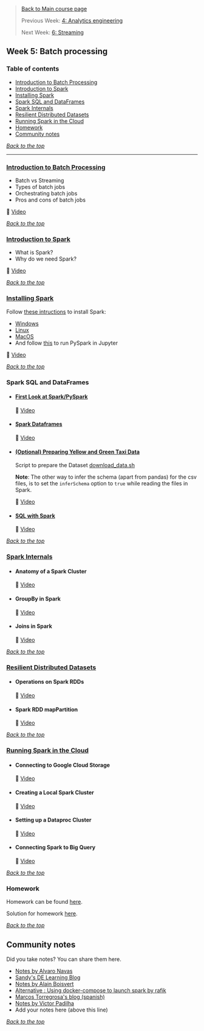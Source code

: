 >[Back to Main course page](../README.md)
>
>Previous Week: [4: Analytics engineering](../week_4_analytics_engineering/README.md)
>
>Next Week: [6: Streaming](week_6_stream_processing)


## Week 5: Batch processing 

### Table of contents
- [Introduction to Batch Processing](#introduction-to-batch-processing)
- [Introduction to Spark](#introduction-to-spark)
- [Installing Spark](#installing-spark)
- [Spark SQL and DataFrames](#spark-sql-and-dataframes)
- [Spark Internals](#spark-internals)
- [Resilient Distributed Datasets](#resilient-distributed-datasets)
- [Running Spark in the Cloud](#running-spark-in-the-cloud)
- [Homework](#homework)
- [Community notes](#community-notes)

_[Back to the top](#table-of-contents)_

---

### [Introduction to Batch Processing](intro_batch_processing.md)
- Batch vs Streaming
- Types of batch jobs
- Orchestrating batch jobs
- Pros and cons of batch jobs

 :movie_camera: [Video](https://youtu.be/dcHe5Fl3MF8?list=PL3MmuxUbc_hJed7dXYoJw8DoCuVHhGEQb)

_[Back to the top](#table-of-contents)_

### [Introduction to Spark](intro_spark.md)
- What is Spark?
- Why do we need Spark?

 :movie_camera: [Video](https://youtu.be/FhaqbEOuQ8U?list=PL3MmuxUbc_hJed7dXYoJw8DoCuVHhGEQb)

_[Back to the top](#table-of-contents)_

### [Installing Spark](spark_install.md)
Follow [these intructions](setup/) to install Spark:

- [Windows](setup/windows.md)
- [Linux](setup/linux.md)
- [MacOS](setup/macos.md)
- And follow [this](setup/pyspark.md) to run PySpark in Jupyter

 :movie_camera: [Video](https://youtu.be/hqUbB9c8sKg?list=PL3MmuxUbc_hJed7dXYoJw8DoCuVHhGEQb)

_[Back to the top](#table-of-contents)_

### Spark SQL and DataFrames
- #### [First Look at Spark/PySpark](spark_first_look.md)

    :movie_camera: [Video](https://www.youtube.com/watch?v=r_Sf6fCB40c&list=PL3MmuxUbc_hJed7dXYoJw8DoCuVHhGEQb&index=50)

- #### [Spark Dataframes](spark_dataframes.md)

    :movie_camera: [Video](https://youtu.be/ti3aC1m3rE8?list=PL3MmuxUbc_hJed7dXYoJw8DoCuVHhGEQb)

- #### [(Optional) Preparing Yellow and Green Taxi Data](preparing_data.md)

    Script to prepare the Dataset [download_data.sh](code/download_data.sh)
    
    **Note**: The other way to infer the schema (apart from pandas) for the csv files, is to set the `inferSchema` option to `true` while reading the files in Spark.

    :movie_camera: [Video](https://youtu.be/CI3P4tAtru4?list=PL3MmuxUbc_hJed7dXYoJw8DoCuVHhGEQb)

- #### [SQL with Spark](spark_sql.md)

    :movie_camera: [Video](https://www.youtube.com/watch?v=uAlp2VuZZPY&list=PL3MmuxUbc_hJed7dXYoJw8DoCuVHhGEQb)

_[Back to the top](#table-of-contents)_


### [Spark Internals](spark_internals.md)
- #### Anatomy of a Spark Cluster

    :movie_camera: [Video](https://youtu.be/68CipcZt7ZA&list=PL3MmuxUbc_hJed7dXYoJw8DoCuVHhGEQb)

- #### GroupBy in Spark

    :movie_camera: [Video](https://youtu.be/9qrDsY_2COo&list=PL3MmuxUbc_hJed7dXYoJw8DoCuVHhGEQb)

- #### Joins in Spark

    :movie_camera: [Video](https://youtu.be/lu7TrqAWuH4&list=PL3MmuxUbc_hJed7dXYoJw8DoCuVHhGEQb)

_[Back to the top](#table-of-contents)_

### [Resilient Distributed Datasets](rdd.md)
- #### Operations on Spark RDDs

    :movie_camera: [Video](https://youtu.be/Bdu-xIrF3OM&list=PL3MmuxUbc_hJed7dXYoJw8DoCuVHhGEQb)

- #### Spark RDD mapPartition

    :movie_camera: [Video](https://youtu.be/k3uB2K99roI&list=PL3MmuxUbc_hJed7dXYoJw8DoCuVHhGEQb)

_[Back to the top](#table-of-contents)_

### [Running Spark in the Cloud](spark_in_cloud.md)
- #### Connecting to Google Cloud Storage

    :movie_camera: [Video](https://youtu.be/Yyz293hBVcQ&list=PL3MmuxUbc_hJed7dXYoJw8DoCuVHhGEQb)

- #### Creating a Local Spark Cluster

    :movie_camera: [Video](https://youtu.be/HXBwSlXo5IA&list=PL3MmuxUbc_hJed7dXYoJw8DoCuVHhGEQb)

- #### Setting up a Dataproc Cluster

    :movie_camera: [Video](https://youtu.be/osAiAYahvh8&list=PL3MmuxUbc_hJed7dXYoJw8DoCuVHhGEQb)

- #### Connecting Spark to Big Query

    :movie_camera: [Video](https://youtu.be/HIm2BOj8C0Q&list=PL3MmuxUbc_hJed7dXYoJw8DoCuVHhGEQb)

_[Back to the top](#table-of-contents)_

### Homework 
Homework can be found [here](../cohorts/2023/week_5_batch_processing/homework.md).

Solution for homework [here](../cohorts/2023/week_5_batch_processing/homework_my_solutions.md).

_[Back to the top](#table-of-contents)_

## Community notes

Did you take notes? You can share them here.

* [Notes by Alvaro Navas](https://github.com/ziritrion/dataeng-zoomcamp/blob/main/notes/5_batch_processing.md)
* [Sandy's DE Learning Blog](https://learningdataengineering540969211.wordpress.com/2022/02/24/week-5-de-zoomcamp-5-2-1-installing-spark-on-linux/)
* [Notes by Alain Boisvert](https://github.com/boisalai/de-zoomcamp-2023/blob/main/week5.md)
* [Alternative : Using docker-compose to launch spark by rafik](https://gist.github.com/rafik-rahoui/f98df941c4ccced9c46e9ccbdef63a03) 
* [Marcos Torregrosa's blog (spanish)](https://www.n4gash.com/2023/data-engineering-zoomcamp-semana-5-batch-spark)
* [Notes by Victor Padilha](https://github.com/padilha/de-zoomcamp/tree/master/week5)
* Add your notes here (above this line)

_[Back to the top](#table-of-contents)_